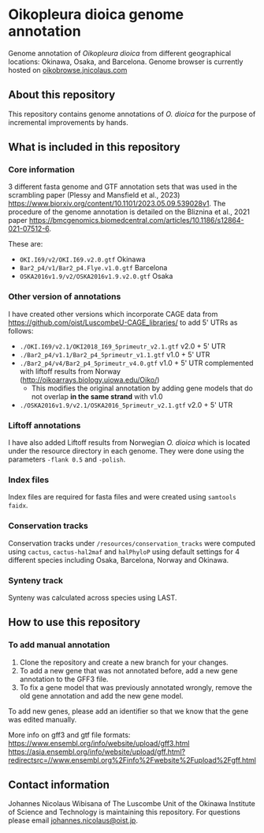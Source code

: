 # Oikopleura dioica genome annotation
Genome annotation of *Oikopleura dioica* from different geographical locations: Okinawa, Osaka, and Barcelona. Genome browser is currently hosted on [oikobrowse.jnicolaus.com](http://oikobrowser.jnicolaus.com)

## About this repository

This repository contains genome annotations of *O. dioica* for the purpose of incremental improvements by hands.

## What is included in this repository

### Core information
3 different fasta genome and GTF annotation sets that was used in the scrambling paper (Plessy and Mansfield et al., 2023) https://www.biorxiv.org/content/10.1101/2023.05.09.539028v1. The procedure of the genome annotation is detailed on the Bliznina et al., 2021 paper https://bmcgenomics.biomedcentral.com/articles/10.1186/s12864-021-07512-6.

These are:
- `OKI.I69/v2/OKI.I69.v2.0.gtf` Okinawa
- `Bar2_p4/v1/Bar2_p4.Flye.v1.0.gtf` Barcelona
- `OSKA2016v1.9/v2/OSKA2016v1.9.v2.0.gtf` Osaka

### Other version of annotations
I have created other versions which incorporate CAGE data from https://github.com/oist/LuscombeU-CAGE_libraries/ to add 5' UTRs as follows:
- `./OKI.I69/v2.1/OKI2018_I69_5primeutr_v2.1.gtf` v2.0 + 5' UTR
- `./Bar2_p4/v1.1/Bar2_p4_5primeutr_v1.1.gtf` v1.0 + 5' UTR
- `./Bar2_p4/v4/Bar2_p4_5primeutr_v4.0.gtf` v1.0 + 5' UTR complemented with liftoff results from Norway (http://oikoarrays.biology.uiowa.edu/Oiko/)
  - This modifies the original annotation by adding gene models that do not overlap **in the same strand** with v1.0
- `./OSKA2016v1.9/v2.1/OSKA2016_5primeutr_v2.1.gtf` v2.0 + 5' UTR


### Liftoff annotations
I have also added Liftoff results from Norwegian *O. dioica* which is located under the resource directory in each genome. They were done using the parameters `-flank 0.5` and `-polish`.

### Index files
Index files are required for fasta files and were created using `samtools faidx`.

### Conservation tracks
Conservation tracks under `/resources/conservation_tracks` were computed using `cactus`, `cactus-hal2maf` and `halPhyloP` using default settings for 4 different species including Osaka, Barcelona, Norway and Okinawa.

### Synteny track
Synteny was calculated across species using LAST.

## How to use this repository

### To add manual annotation
1. Clone the repository and create a new branch for your changes.
2. To add a new gene that was not annotated before, add a new gene annotation to the GFF3 file.
3. To fix a gene model that was previously annotated wrongly, remove the old gene annotation and add the new gene model.

To add new genes, please add an identifier so that we know that the gene was edited manually. 


More info on gff3 and gtf file formats:
https://www.ensembl.org/info/website/upload/gff3.html
https://asia.ensembl.org/info/website/upload/gff.html?redirectsrc=//www.ensembl.org%2Finfo%2Fwebsite%2Fupload%2Fgff.html

## Contact information
Johannes Nicolaus Wibisana of The Luscombe Unit of the Okinawa Institute of Science and Technology is maintaining this repository. For questions please email johannes.nicolaus@oist.jp.
